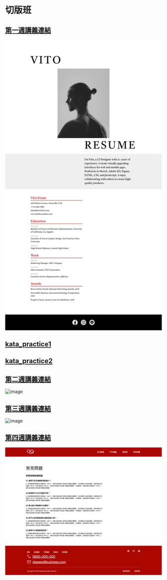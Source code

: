# 切版班
## [第一週講義連結](https://chalk-freedom-ec6.notion.site/690bbc4dacc04393b33672011d6b3f4e)
![image](/hw1/image/hw1_1920_1080.png)

## [kata_practice1](https://youtu.be/-ktvl0mGcI4)
## [kata_practice2](https://youtu.be/-UtJHQHEEUQ)

## [第二週講義連結](https://chalk-freedom-ec6.notion.site/60402582d916417ea066f37eaccb1836?pvs=4)
![image](/hw1/image/hw2_1920_1080.png)

## [第三週講義連結](https://chalk-freedom-ec6.notion.site/df9c89e87e764aef9ac5ff280ef289a6)
![image](/hw3/image/hw3_1920_1080.png)

## [第四週講義連結](https://hackmd.io/b_lVK8yQRQKpbYWZK6XNkw?view)
![image](/hw4_vite/web-layout-training-vite-main/image/hw4_1920_1080.png)

